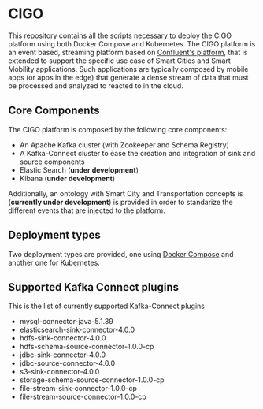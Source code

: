 # CIGO

This repository contains all the scripts necessary to deploy the CIGO platform using both Docker Compose and Kubernetes. The CIGO platform is an event based, streaming platform based on [Confluent's platform](https://www.confluent.io/), that is extended to support the specific use case of Smart Cities and Smart Mobility applications. Such applications are typically composed by mobile apps (or apps in the edge) that generate a dense stream of data that must be processed and analyzed to reacted to in the cloud. 

## Core Components

The CIGO platform is composed by the following core components:
* An Apache Kafka cluster (with Zookeeper and Schema Registry)
* A Kafka-Connect cluster to ease the creation and integration of sink and source components
* Elastic Search (**under development**)
* Kibana (**under development**)

Additionally, an ontology with Smart City and Transportation concepts is (**currently under development**) is provided in order to standarize the different events that are injected to the platform. 

## Deployment types
Two deployment types are provided, one using [Docker Compose](cigo-deployment/README.md) and another one for [Kubernetes](cigo-kubernetes/README.md).

## Supported Kafka Connect plugins

This is the list of currently supported Kafka-Connect plugins
* mysql-connector-java-5.1.39
* elasticsearch-sink-connector-4.0.0
* hdfs-sink-connector-4.0.0
* hdfs-schema-source-connector-1.0.0-cp
* jdbc-sink-connector-4.0.0
* jdbc-source-connector-4.0.0
* s3-sink-connector-4.0.0
* storage-schema-source-connector-1.0.0-cp
* file-stream-sink-connector-1.0.0-cp
* file-stream-source-connector-1.0.0-cp
